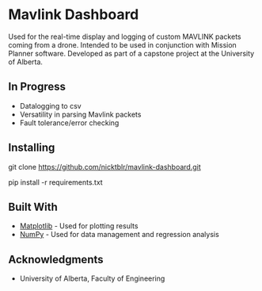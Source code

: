 # Mavlink Dashboard

Used for the real-time display and logging of custom MAVLINK packets coming from a drone. Intended to be used in conjunction with Mission Planner software. Developed as part of a capstone project at the University of Alberta.

## In Progress

* Datalogging to csv
* Versatility in parsing Mavlink packets
* Fault tolerance/error checking

## Installing

git clone https://github.com/nicktblr/mavlink-dashboard.git

pip install -r requirements.txt

## Built With

* [Matplotlib](https://matplotlib.org/) - Used for plotting results
* [NumPy](http://www.numpy.org/) - Used for data management and regression analysis

## Acknowledgments

* University of Alberta, Faculty of Engineering
